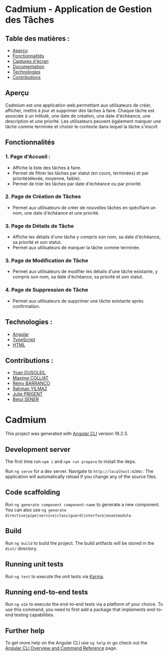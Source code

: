 # Cadmium - Application de Gestion des Tâches

<h2>Table des matières :</h2>

-   [Aperçu](#aperçu)
-   [Fonctionnalités](#fonctionnalités)
-   [Captures d'écran](#captures-décran)
-   [Documentation](#documentation)
-   [Technologies](#technologies)
-   [Contributions](#contributions)

## Aperçu

Cadmium est une application web permettant aux utilisateurs de créer, afficher, mettre à jour et supprimer des tâches à
faire.
Chaque tâche est associée à un intitulé, une date de création, une date d'échéance, une description et une priorité.
Les utilisateurs peuvent également marquer une tâche comme terminée et choisir le contexte dans lequel la tâche
s'inscrit

## Fonctionnalités

### 1. Page d'Accueil :

-   Affiche la liste des tâches à faire.
-   Permet de filtrer les tâches par statut (en cours, terminées) et par priorité(élevée, moyenne, faible).
-   Permet de trier les tâches par date d'échéance ou par priorité.

### 2. Page de Création de Tâches

-   Permet aux utilisateurs de créer de nouvelles tâches en spécifiant un nom, une date d'échéance et une priorité.

### 3. Page de Détails de Tâche

-   Affiche les détails d'une tâche y compris son nom, sa date d'échéance, sa priorité et son statut.
-   Permet aux utilisateurs de marquer la tâche comme terminée.

### 3. Page de Modification de Tâche

-   Permet aux utilisateurs de modifier les détails d'une tâche existante, y compris son nom, sa date d'échéance, sa
    priorité et son statut.

### 4. Page de Suppression de Tâche

-   Permet aux utilisateurs de supprimer une tâche existante après confirmation.

<h2 id="technologies">Technologies :</h2>

<ul>
  <li><a href="https://angular.io/" target="_blank">Angular</a></li>
  <li><a href="https://www.typescriptlang.org/" target="_blank">TypeScript</a></li>
  <li><a href="https://developer.mozilla.org/en-US/docs/Web/HTML" target="_blank">HTML</a></li>
</ul>

<h2 id="contributions">Contributions :</h2>

<ul>
    <li><a href="https://github.com/Yaon-C2H8N2">Yoan DUSOLEIL</a></li>
    <li><a href="https://github.com/Maxime-Cllt">Maxime COLLIAT</a></li> 
    <li><a href="https://github.com/Phaired">Rémy BARRANCO</a></li>
    <li><a href="https://github.com/Sudo-Rahman">Rahman YILMAZ</a></li>
    <li><a href="https://github.com/JuliePrigent">Julie PRIGENT</a></li>
    <li><a href="https://github.com/BetulDSENER">Betul SENER</a></li>
</ul>

# Cadmium

This project was generated with [Angular CLI](https://github.com/angular/angular-cli) version 16.2.3.

## Development server

The first time run `npm i` and `npm run prepare` to install the deps.

Run `ng serve` for a dev server. Navigate to `http://localhost:4200/`. The application will automatically reload if you change any of the source files.

## Code scaffolding

Run `ng generate component component-name` to generate a new component. You can also use `ng generate directive|pipe|service|class|guard|interface|enum|module`.

## Build

Run `ng build` to build the project. The build artifacts will be stored in the `dist/` directory.

## Running unit tests

Run `ng test` to execute the unit tests via [Karma](https://karma-runner.github.io).

## Running end-to-end tests

Run `ng e2e` to execute the end-to-end tests via a platform of your choice. To use this command, you need to first add a package that implements end-to-end testing capabilities.

## Further help

To get more help on the Angular CLI use `ng help` or go check out the [Angular CLI Overview and Command Reference](https://angular.io/cli) page.
